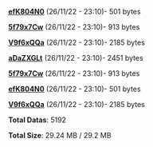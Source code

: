[**efK804N0**](/data/efK804N0.txt) (26/11/22 - 23:10)- 501 bytes

[**5f79x7Cw**](/data/5f79x7Cw.txt) (26/11/22 - 23:10)- 913 bytes

[**V9f6xQQa**](/data/V9f6xQQa.txt) (26/11/22 - 23:10)- 2185 bytes

[**aDaZXGLt**](/data/aDaZXGLt.txt) (26/11/22 - 23:10)- 2451 bytes

[**5f79x7Cw**](/data/5f79x7Cw.txt) (26/11/22 - 23:10)- 913 bytes

[**efK804N0**](/data/efK804N0.txt) (26/11/22 - 23:10)- 501 bytes

[**V9f6xQQa**](/data/V9f6xQQa.txt) (26/11/22 - 23:10)- 2185 bytes

**Total Datas**: 5192

**Total Size**: 29.24 MB / 29.2 MB